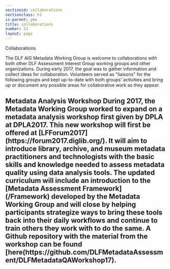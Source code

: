 ```yaml
---
sectionid: collaborations
sectionclass: h1
is-parent: yes
title: collaborations
number: 21
layout: page
---
```


<h>Collaborations</h1>

The DLF AIG Metadata Working Group is welcome to collaborations with both other DLF Assessment Interest Group working groups and other organizations. During early 2017, the goal was to gather information and collect ideas for collaboration. Volunteers served as "liaisons" for the following groups and kept up-to-date with both groups' activities and bring up or document any possible areas for collaborative work as they appear.

<h2>Metadata Analysis Workshop</h>
During 2017, the Metadata Working Group worked to expand on a metadata analysis workshop first given by DPLA at DPLA2017. This new workshop will first be offered at [LFForum2017](https://forum2017.diglib.org/). It will aim to introduce library, archive, and museum metadata practitioners and technologists with the basic skills and knowledge needed to assess metadata quality using data analysis tools. The updated curriculum will include an introduction to the [Metadata Assessment Framework](/Framework) developed by the Metadata Working Group and will close by helping participants strategize ways to bring these tools back into their daily workflows and continue to train others they work with to do the same. A Github repository with the material from the workshop can be found [here(https://github.com/DLFMetadataAssessment/DLFMetadataQAWorkshop17).